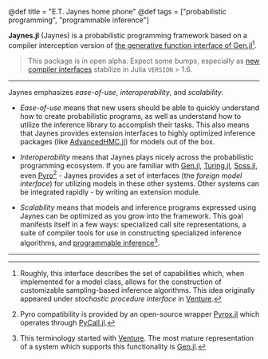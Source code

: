 @def title = "E.T. Jaynes home phone"
@def tags = ["probabilistic programming", "programmable inference"]

**Jaynes.jl** (Jaynes) is a probabilistic programming framework based on a compiler interception version of [the generative function interface of Gen.jl](https://www.gen.dev/dev/ref/gfi/#Generative-function-interface-1)[^1].

> This package is in open alpha. Expect some bumps, especially as [new compiler interfaces](https://github.com/Keno/Compiler3.jl) stabilize in Julia `VERSION` > 1.6.

---

Jaynes emphasizes _ease-of-use_, _interoperability_, and _scalability_.

* _Ease-of-use_ means that new users should be able to quickly understand how to create probabilistic programs, as well as understand how to utilize the inference library to accomplish their tasks. This also means that Jaynes provides extension interfaces to highly optimized inference packages (like [AdvancedHMC.jl](https://github.com/TuringLang/AdvancedHMC.jl)) for models out of the box.

* _Interoperability_ means that Jaynes plays nicely across the probabilistic programming ecosystem. If you are familiar with [Gen.jl](https://www.gen.dev/), [Turing.jl](https://turing.ml/dev/), [Soss.jl](https://github.com/cscherrer/Soss.jl), even [Pyro](https://pyro.ai/)[^2] - Jaynes provides a set of interfaces (the _foreign model interface_) for utilizing models in these other systems. Other systems can be integrated rapidly - by writing an extension module.

* _Scalability_ means that models and inference programs expressed using Jaynes can be optimized as you grow into the framework. This goal manifests itself in a few ways: specialized call site representations, a suite of compiler tools for use in constructing specialized inference algorithms, and [programmable inference](https://people.csail.mit.edu/rinard/paper/pldi18.pdf)[^3].


---

[^1]: Roughly, this interface describes the set of capabilities which, when implemented for a model class, allows for the construction of customizable sampling-based inference algorithms. This idea originally appeared under _stochastic procedure interface_ in [Venture](https://arxiv.org/abs/1404.0099).

[^2]: Pyro compatibility is provided by an open-source wrapper [Pyrox.jl](https://github.com/femtomc/Pyrox.jl) which operates through [PyCall.jl](https://github.com/JuliaPy/PyCall.jl).

[^3]: This terminology started with [Venture](http://probcomp.csail.mit.edu/software/venture/). The most mature representation of a system which supports this functionality is [Gen.jl](https://github.com/probcomp/Gen.jl).
